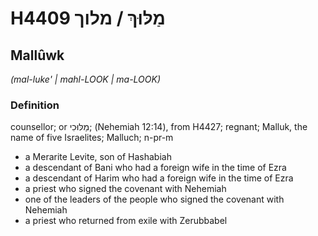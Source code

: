# H4409 מַלּוּךְ / מלוך

## Mallûwk

_(mal-luke' | mahl-LOOK | ma-LOOK)_

### Definition

counsellor; or מַלּוּכִי; (Nehemiah 12:14), from H4427; regnant; Malluk, the name of five Israelites; Malluch; n-pr-m

- a Merarite Levite, son of Hashabiah
- a descendant of Bani who had a foreign wife in the time of Ezra
- a descendant of Harim who had a foreign wife in the time of Ezra
- a priest who signed the covenant with Nehemiah
- one of the leaders of the people who signed the covenant with Nehemiah
- a priest who returned from exile with Zerubbabel
